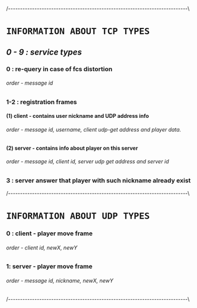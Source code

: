 /*---------------------------------------------------------------------------*\
# `INFORMATION ABOUT TCP TYPES`

## *0 - 9 : service types*

### 0 : re-query in case of fcs distortion

###### order - message id

### 1-2 : registration frames

#### (1) client - contains user nickname and UDP address info
###### order - message id, username, client udp-get address and player data.

#### (2) server - contains info about player on this server
###### order - message id, client id, server udp get address and server id

### 3 : server answer that player with such nickname already exist

/*---------------------------------------------------------------------------*\

# `INFORMATION ABOUT UDP TYPES`

### 0 : client - player move frame

###### order - client id, newX, newY

### 1: server - player move frame
###### order - message id, nickname, newX, newY

/*---------------------------------------------------------------------------*\
